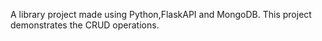 A library project made using Python,FlaskAPI and MongoDB. This project demonstrates the CRUD operations.
